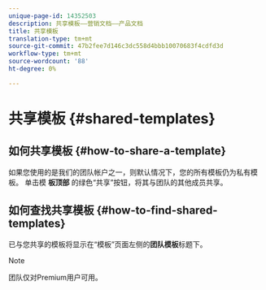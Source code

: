 ```yaml
---
unique-page-id: 14352503
description: 共享模板——营销文档——产品文档
title: 共享模板
translation-type: tm+mt
source-git-commit: 47b2fee7d146c3dc558d4bbb10070683f4cdfd3d
workflow-type: tm+mt
source-wordcount: '88'
ht-degree: 0%

---
```



# 共享模板 {#shared-templates}

## 如何共享模板 {#how-to-share-a-template}

如果您使用的是我们的团队帐户之一，则默认情况下，您的所有模板仍为私有模板。 单击模 **板顶部** 的绿色“共享”按钮，将其与团队的其他成员共享。

## 如何查找共享模板  {#how-to-find-shared-templates}

已与您共享的模板将显示在“模板”页面左侧的**团队模板**标题下。

>[!NOTE]
>
>团队仅对Premium用户可用。

